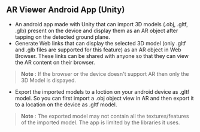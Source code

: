 ## AR Viewer Android App (Unity)
* An android app made with Unity that can import 3D models (.obj, .gltf, .glb) present on the device and display them as an AR object after tapping on the detected ground plane.
* Generate Web links that can display the selected 3D model (only .gltf and .glb files are supported for this feature) as an AR object in Web Browser. These links can be shared with anyone so that they can view the AR content on their browser.
> **Note** : If the browser or the device doesn't support AR then only the 3D Model is dispayed.
* Export the imported models to a loction on your android device as .gltf model. So you can first import a .obj object view in AR and then export it to a location on the device as .gltf model.
> **Note** : The exported model may not contain all the textures/features of the imported model. The app is limited by the libraries it uses.